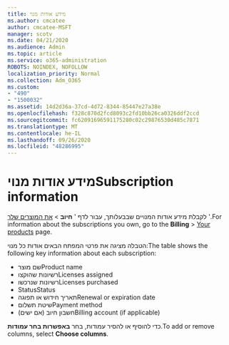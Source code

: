 ```yaml
---
title: מידע אודות מנוי
ms.author: cmcatee
author: cmcatee-MSFT
manager: scotv
ms.date: 04/21/2020
ms.audience: Admin
ms.topic: article
ms.service: o365-administration
ROBOTS: NOINDEX, NOFOLLOW
localization_priority: Normal
ms.collection: Adm_O365
ms.custom:
- "490"
- "1500032"
ms.assetid: 14d2d36a-37cd-4d72-8344-85447e27a38e
ms.openlocfilehash: f328c870d2fcd8093c2fd10bb26ca0326ddf2ccd
ms.sourcegitcommit: fc62091696591175280c02c29876530d485c7871
ms.translationtype: MT
ms.contentlocale: he-IL
ms.lasthandoff: 09/26/2020
ms.locfileid: "48286995"
---
```

# <a name="subscription-information"></a><span data-ttu-id="c9623-102">מידע אודות מנוי</span><span class="sxs-lookup"><span data-stu-id="c9623-102">Subscription information</span></span>

<span data-ttu-id="c9623-103">לקבלת מידע אודות המנויים שבבעלותך, עבור לדף ' **חיוב** \> [את המוצרים שלך](https://go.microsoft.com/fwlink/p/?linkid=842054) '.</span><span class="sxs-lookup"><span data-stu-id="c9623-103">For information about the subscriptions you own, go to the **Billing** \> [Your products](https://go.microsoft.com/fwlink/p/?linkid=842054) page.</span></span>
  
<span data-ttu-id="c9623-104">הטבלה מציגה את פרטי המפתח הבאים אודות כל מנוי:</span><span class="sxs-lookup"><span data-stu-id="c9623-104">The table shows the following key information about each subscription:</span></span>
  
- <span data-ttu-id="c9623-105">שם מוצר</span><span class="sxs-lookup"><span data-stu-id="c9623-105">Product name</span></span>
- <span data-ttu-id="c9623-106">רשיונות שהוקצו</span><span class="sxs-lookup"><span data-stu-id="c9623-106">Licenses assigned</span></span>
- <span data-ttu-id="c9623-107">רשיונות שנרכשו</span><span class="sxs-lookup"><span data-stu-id="c9623-107">Licenses purchased</span></span>
- <span data-ttu-id="c9623-108">Status</span><span class="sxs-lookup"><span data-stu-id="c9623-108">Status</span></span>
- <span data-ttu-id="c9623-109">תאריך חידוש או תפוגה</span><span class="sxs-lookup"><span data-stu-id="c9623-109">Renewal or expiration date</span></span>
- <span data-ttu-id="c9623-110">שיטת תשלום</span><span class="sxs-lookup"><span data-stu-id="c9623-110">Payment method</span></span>
- <span data-ttu-id="c9623-111">חשבון חיוב (אם ישים)</span><span class="sxs-lookup"><span data-stu-id="c9623-111">Billing account (if applicable)</span></span>
 
<span data-ttu-id="c9623-112">כדי להוסיף או להסיר עמודות, בחר **באפשרות בחר עמודות**.</span><span class="sxs-lookup"><span data-stu-id="c9623-112">To add or remove columns, select **Choose columns**.</span></span>